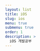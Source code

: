```yaml
---
layout: list
title: iOS
slug: ios
menu: true
submenu: true
order: 1
description: >
  iOS 개발공부
---
```

